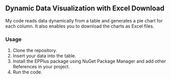 ## Dynamic Data Visualization with Excel Download

My code reads data dynamically from a table and generates a pie chart for each column. It also enables you to download the charts as Excel files.

### Usage

1. Clone the repository.
2. Insert your data into the table.
3. Install the EPPlus package using NuGet Package Manager and add other References in your project.
4. Run the code.


